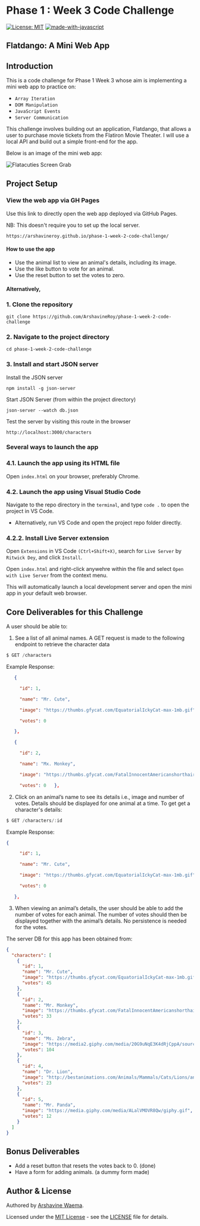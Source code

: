 # Phase 1 : Week 3 Code Challenge

[![License: MIT](https://img.shields.io/badge/License-MIT-yellow.svg)](https://opensource.org/licenses/MIT)
[![made-with-javascript](https://img.shields.io/badge/Made%20with-JavaScript-1f425f.svg)](https://www.javascript.com)

## Flatdango: A Mini Web App

## Introduction

This is a code challenge for Phase 1 Week 3 whose aim is implementing a mini web app to practice on:

- `Array Iteration`
- `DOM Manipulation`
- `JavaScript Events`
- `Server Communication`

This challenge involves building out an application, Flatdango, that allows a user to purchase movie tickets from the Flatiron Movie Theater. I will use a local API and build out a simple front-end for the app.

Below is an image of the mini web app:

![Flatacuties Screen Grab](resources/flatacuties-grab.png)


## Project Setup

### View the web app via GH Pages

Use this link to directly open the web app deployed via GitHub Pages.

NB: This doesn't require you to set up the local server.

```
https://arshavineroy.github.io/phase-1-week-2-code-challenge/
```

#### How to use the app
- Use the animal list to view an animal's details, including its image.
- Use the like button to vote for an animal.
- Use the reset button to set the votes to zero.

#### Alternatively,

### 1. Clone the repository
```
git clone https://github.com/ArshavineRoy/phase-1-week-2-code-challenge
```

### 2. Navigate to the project directory
```
cd phase-1-week-2-code-challenge
```

### 3. Install and start JSON server

Install the JSON server

```
npm install -g json-server
```
Start JSON Server (from within the project directory)

```
json-server --watch db.json
```

Test the server by visiting this route in the browser

```
http://localhost:3000/characters
```

### Several ways to launch the app
### 4.1. Launch the app using its HTML file

Open `index.html` on your browser, preferably Chrome.

### 4.2. Launch the app using Visual Studio Code

Navigate to the repo directory in the `terminal`, and type `code .` to open the project in VS Code.

- Alternatively, run VS Code and open the project repo folder directly.

### 4.2.2. Install Live Server extension

Open `Extensions` in VS Code `(Ctrl+Shift+X)`, search for `Live Server` by `Ritwick Dey`, and click `Install`.

Open `index.html` and right-click anywehre within the file and select `Open with Live Server` from the context menu.

This will automatically launch a local development server and open the mini app in your default web browser.


## Core Deliverables for this Challenge
A user should be able to:

1. See a list of all animal names. A GET request is made to the following endpoint to retrieve the character data
```js
$ GET /characters
```

Example Response:

```json
   {

     "id": 1,

     "name": "Mr. Cute",

     "image": "https://thumbs.gfycat.com/EquatorialIckyCat-max-1mb.gif",

     "votes": 0

   },

   {

     "id": 2,

     "name": "Mx. Monkey",

     "image": "https://thumbs.gfycat.com/FatalInnocentAmericanshorthair-max-1mb.gif",

     "votes": 0   },
```

2. Click on an animal’s name to see its details i.e., image and number of votes. Details should be displayed for one animal at a time. To get get a character's details:

```js
$ GET /characters/:id
```
Example Response:

```json
{

     "id": 1,

     "name": "Mr. Cute",

     "image": "https://thumbs.gfycat.com/EquatorialIckyCat-max-1mb.gif",

     "votes": 0

   },
```

3. When viewing an animal’s details, the user should be able to add the number of votes for each animal. The number of votes should then be displayed together with the animal’s details. No persistence is needed for the votes.

The server DB for this app has been obtained from:

```json
{
  "characters": [
    {
      "id": 1,
      "name": "Mr. Cute",
      "image": "https://thumbs.gfycat.com/EquatorialIckyCat-max-1mb.gif",
      "votes": 45
    },
    {
      "id": 2,
      "name": "Mr. Monkey",
      "image": "https://thumbs.gfycat.com/FatalInnocentAmericanshorthair-max-1mb.gif",
      "votes": 33
    },
    {
      "id": 3,
      "name": "Ms. Zebra",
      "image": "https://media2.giphy.com/media/20G9uNqE3K4dRjCppA/source.gif",
      "votes": 104
    },
    {
      "id": 4,
      "name": "Dr. Lion",
      "image": "http://bestanimations.com/Animals/Mammals/Cats/Lions/animated-lion-gif-11.gif",
      "votes": 23
    },
    {
      "id": 5,
      "name": "Mr. Panda",
      "image": "https://media.giphy.com/media/ALalVMOVR8Qw/giphy.gif",
      "votes": 12
    }
  ]
}
```

## Bonus Deliverables

- Add a reset button that resets the votes back to 0. (done)
- Have a form for adding animals. (a dummy form made)

## Author & License

Authored by [Arshavine Waema](https://github.com/ArshavineRoy).

Licensed under the [MIT License](LICENSE) - see the [LICENSE](LICENSE) file for details.
